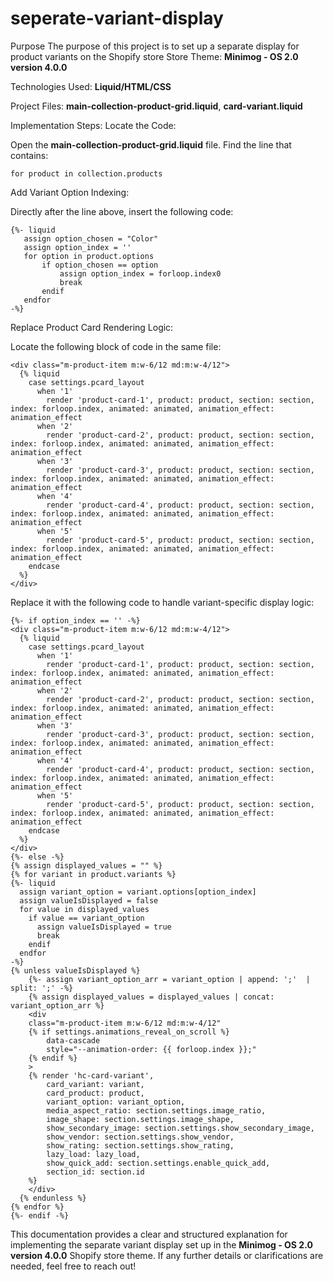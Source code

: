 # seperate-variant-display

Purpose
The purpose of this project is to set up a separate display for product variants on the Shopify store
Store Theme: **Minimog - OS 2.0 version 4.0.0**

Technologies Used: **Liquid/HTML/CSS**

Project Files: **main-collection-product-grid.liquid**, **card-variant.liquid**

Implementation Steps:
Locate the Code:

Open the **main-collection-product-grid.liquid** file.
Find the line that contains:
```liquid
for product in collection.products
```
Add Variant Option Indexing:

Directly after the line above, insert the following code:
```liquid
{%- liquid
   assign option_chosen = "Color" 
   assign option_index = ''
   for option in product.options
       if option_chosen == option
           assign option_index = forloop.index0 
           break
       endif
   endfor
-%}
```
Replace Product Card Rendering Logic:

Locate the following block of code in the same file:
```liquid
<div class="m-product-item m:w-6/12 md:m:w-4/12">
  {% liquid
    case settings.pcard_layout
      when '1'
        render 'product-card-1', product: product, section: section, index: forloop.index, animated: animated, animation_effect: animation_effect
      when '2'
        render 'product-card-2', product: product, section: section, index: forloop.index, animated: animated, animation_effect: animation_effect
      when '3'
        render 'product-card-3', product: product, section: section, index: forloop.index, animated: animated, animation_effect: animation_effect
      when '4'
        render 'product-card-4', product: product, section: section, index: forloop.index, animated: animated, animation_effect: animation_effect
      when '5'
        render 'product-card-5', product: product, section: section, index: forloop.index, animated: animated, animation_effect: animation_effect
    endcase
  %}
</div>
```
Replace it with the following code to handle variant-specific display logic:
```liquid
{%- if option_index == '' -%}
<div class="m-product-item m:w-6/12 md:m:w-4/12">
  {% liquid
    case settings.pcard_layout
      when '1'
        render 'product-card-1', product: product, section: section, index: forloop.index, animated: animated, animation_effect: animation_effect
      when '2'
        render 'product-card-2', product: product, section: section, index: forloop.index, animated: animated, animation_effect: animation_effect
      when '3'
        render 'product-card-3', product: product, section: section, index: forloop.index, animated: animated, animation_effect: animation_effect
      when '4'
        render 'product-card-4', product: product, section: section, index: forloop.index, animated: animated, animation_effect: animation_effect
      when '5'
        render 'product-card-5', product: product, section: section, index: forloop.index, animated: animated, animation_effect: animation_effect
    endcase
  %}
</div>
{%- else -%}
{% assign displayed_values = "" %}
{% for variant in product.variants %}
{%- liquid
  assign variant_option = variant.options[option_index]
  assign valueIsDisplayed = false
  for value in displayed_values
    if value == variant_option
      assign valueIsDisplayed = true
      break
    endif
  endfor
-%}
{% unless valueIsDisplayed %}
    {%- assign variant_option_arr = variant_option | append: ';'  | split: ';' -%}
    {% assign displayed_values = displayed_values | concat: variant_option_arr %}
    <div
    class="m-product-item m:w-6/12 md:m:w-4/12"
    {% if settings.animations_reveal_on_scroll %}
        data-cascade
        style="--animation-order: {{ forloop.index }};"
    {% endif %}
    >
    {% render 'hc-card-variant',
        card_variant: variant,
        card_product: product,
        variant_option: variant_option,
        media_aspect_ratio: section.settings.image_ratio,
        image_shape: section.settings.image_shape,
        show_secondary_image: section.settings.show_secondary_image,
        show_vendor: section.settings.show_vendor,
        show_rating: section.settings.show_rating,
        lazy_load: lazy_load,
        show_quick_add: section.settings.enable_quick_add,
        section_id: section.id
    %}
    </div>
  {% endunless %}
{% endfor %}
{%- endif -%}
```
This documentation provides a clear and structured explanation for implementing the separate variant display set up in the **Minimog - OS 2.0 version 4.0.0** Shopify store theme. If any further details or clarifications are needed, feel free to reach out!
